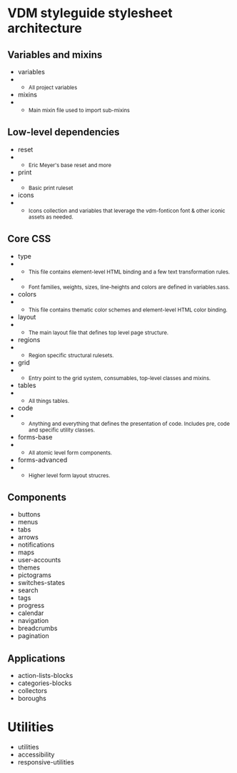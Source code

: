 
# VDM styleguide stylesheet architecture

## Variables and mixins

* variables
* * <small>All project variables</small>
* mixins
* * <small>Main mixin file used to import sub-mixins</small>


## Low-level dependencies

* reset
* * <small>Eric Meyer's base reset and more</small>
* print
* * <small>Basic print ruleset</small>
* icons
* * <small>Icons collection and variables that leverage the vdm-fonticon font & other iconic assets as needed.</small>


## Core CSS

* type
* * <small>This file contains element-level HTML binding and a few text transformation rules.</small>
* * <small>Font families, weights, sizes, line-heights and colors are defined in variables.sass.</small>
* colors
* * <small>This file contains thematic color schemes and element-level HTML color binding.</small>
* layout
* * <small>The main layout file that defines top level page structure.</small>
* regions
* * <small>Region specific structural rulesets.</small>
* grid
* * <small>Entry point to the grid system, consumables, top-level classes and mixins.</small>
* tables
* * <small>All things tables.</small>
* code
* * <small>Anything and everything that defines the presentation of code. Includes pre, code and specific utility classes.</small>
* forms-base
* * <small>All atomic level form components.</small>
* forms-advanced
* * <small>Higher level form layout strucres.</small>


## Components

* buttons
* menus
* tabs
* arrows
* notifications
* maps
* user-accounts
* themes
* pictograms
* switches-states
* search
* tags
* progress
* calendar
* navigation
* breadcrumbs
* pagination



## Applications

* action-lists-blocks
* categories-blocks
* collectors
* boroughs

# Utilities

* utilities
* accessibility
* responsive-utilities
